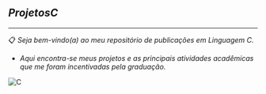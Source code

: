 ## *ProjetosC*
---
📋 *Seja bem-vindo(a) ao meu repositório de publicações em Linguagem C.*
- *Aqui encontra-se meus projetos e as principais atividades acadêmicas que me foram incentivadas pela graduação.*

![C](https://img.shields.io/badge/C-00599C?style=for-the-badge&logo=c&logoColor=white)
